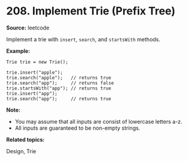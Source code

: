 # 208. Implement Trie (Prefix Tree)

**Source:** leetcode

Implement a trie with `insert`, `search`, and `startsWith` methods.

**Example:**

```text
Trie trie = new Trie();

trie.insert("apple");
trie.search("apple");   // returns true
trie.search("app");     // returns false
trie.startsWith("app"); // returns true
trie.insert("app");   
trie.search("app");     // returns true
```

**Note:**

+ You may assume that all inputs are consist of lowercase letters a-z.
+ All inputs are guaranteed to be non-empty strings.

**Related topics:**

Design, Trie

